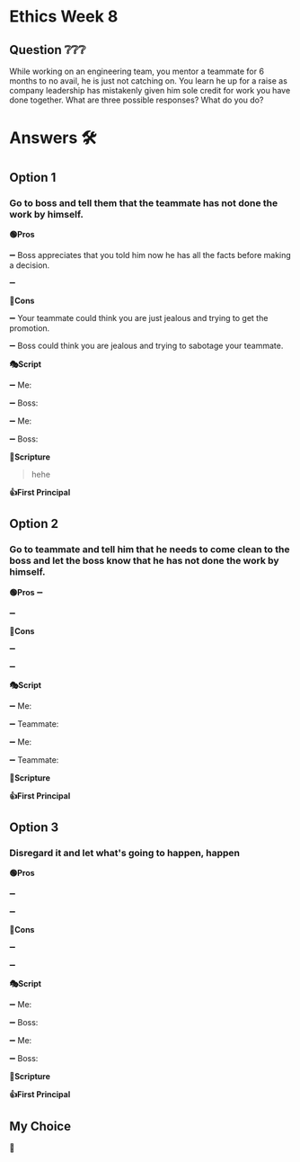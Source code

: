# Ethics Week 8

## Question ❔❔❔
While working on an engineering team, you mentor a teammate for 6 months to no avail, he is just not catching on. You learn he up for a raise as company leadership has mistakenly given him sole credit for work you have done together. What are three possible responses? What do you do?

# Answers 🛠️

## Option 1
### Go to boss and tell them that the teammate has not done the work by himself. 

 **🟢Pros**

 ➖ Boss appreciates that you told him now he has all the facts before making a decision. 

 ➖ 

 **🔴Cons**

 ➖ Your teammate could think you are just jealous and trying to get the promotion.

 ➖ Boss could think you are jealous and trying to sabotage your teammate.  

 **🎭Script**

 ➖ Me:

 ➖ Boss: 

 ➖ Me:

 ➖ Boss:
  
**📙Scripture**
> hehe

**👍First Principal**

## Option 2
### Go to teammate and tell him that he needs to come clean to the boss and let the boss know that he has not done the work by himself.
 **🟢Pros**
 ➖

 ➖

 **🔴Cons**

 ➖

 ➖

 **🎭Script**

 ➖ Me:

 ➖ Teammate: 

 ➖ Me:

 ➖ Teammate:
  
**📙Scripture**

**👍First Principal**

## Option 3 
### Disregard it and let what's going to happen, happen
**🟢Pros**

 ➖

 ➖

 **🔴Cons**

 ➖
 
 ➖

 **🎭Script**

  ➖ Me:

 ➖ Boss: 

 ➖ Me:

 ➖ Boss:
  
**📙Scripture**

**👍First Principal**

## My Choice

**🤙**